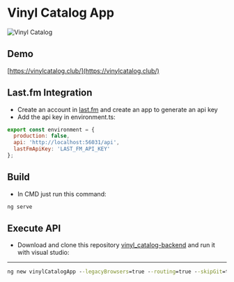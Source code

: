 # Vinyl Catalog App

![Vinyl Catalog](https://user-images.githubusercontent.com/1715022/89718994-6b2bc900-d989-11ea-9092-089c6f7868ea.gif)

## Demo
[https://vinylcatalog.club/](https://vinylcatalog.club/)

## Last.fm Integration
- Create an account in [last.fm](https://www.last.fm/api/) and create an app to generate an api key
- Add the api key in environment.ts:

```javascript
export const environment = {
  production: false,
  api: 'http://localhost:56031/api',
  lastFmApiKey: 'LAST_FM_API_KEY'
};
```

## Build
- In CMD just run this command:

```bash
ng serve
```

## Execute API
- Download and clone this repository [vinyl_catalog-backend](https://github.com/NESTicle/vinyl_catalog-backend) and run it with visual studio:

---

```cmd
ng new vinylCatalogApp --legacyBrowsers=true --routing=true --skipGit=true --skipTests=true --style=scss --verbose=true
```

